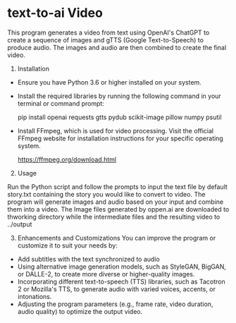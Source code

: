 # text-to-ai Video


This program generates a video from text using OpenAI's ChatGPT to create a sequence of images and gTTS (Google Text-to-Speech) to produce audio. The images and audio are then combined to create the final video.

1) Installation

- Ensure you have Python 3.6 or higher installed on your system.
- Install the required libraries by running the following command in your terminal or command prompt:

     pip install openai requests gtts pydub scikit-image pillow numpy psutil

- Install FFmpeg, which is used for video processing. Visit the official FFmpeg website for installation instructions for your specific operating system.

     https://ffmpeg.org/download.html

2) Usage

Run the Python script and follow the prompts to input the text file by default story.txt containing the story you would like to convert to video.
The program will generate images and audio based on your input and combine them into a video.
The Image files generated by oppen.ai are downloaded to thworking directory while the intermediate files and the resulting video to ../output 

3) Enhancements and Customizations
You can improve the program or customize it to suit your needs by:

- Add subtitles with the text synchronized to audio 
- Using alternative image generation models, such as StyleGAN, BigGAN, or DALLE-2, to create more diverse or higher-quality images.
- Incorporating different text-to-speech (TTS) libraries, such as Tacotron 2 or Mozilla's TTS, to generate audio with varied voices, accents, or intonations.
- Adjusting the program parameters (e.g., frame rate, video duration, audio quality) to optimize the output video.

